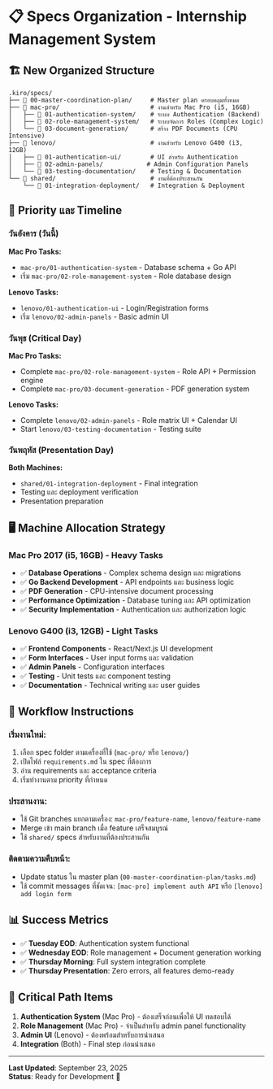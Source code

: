 # 📋 Specs Organization - Internship Management System

## 🏗️ **New Organized Structure**

```
.kiro/specs/
├── 📁 00-master-coordination-plan/     # Master plan ครอบคลุมทั้งหมด
├── 📁 mac-pro/                         # งานสำหรับ Mac Pro (i5, 16GB)
│   ├── 📁 01-authentication-system/    # ระบบ Authentication (Backend)
│   ├── 📁 02-role-management-system/   # ระบบจัดการ Roles (Complex Logic)
│   └── 📁 03-document-generation/      # สร้าง PDF Documents (CPU Intensive)
├── 📁 lenovo/                          # งานสำหรับ Lenovo G400 (i3, 12GB)
│   ├── 📁 01-authentication-ui/        # UI สำหรับ Authentication
│   ├── 📁 02-admin-panels/            # Admin Configuration Panels
│   └── 📁 03-testing-documentation/    # Testing & Documentation
└── 📁 shared/                          # งานที่ต้องประสานกัน
    └── 📁 01-integration-deployment/   # Integration & Deployment
```

## 🎯 **Priority และ Timeline**

### **วันอังคาร (วันนี้)**
**Mac Pro Tasks:**
- `mac-pro/01-authentication-system` - Database schema + Go API
- เริ่ม `mac-pro/02-role-management-system` - Role database design

**Lenovo Tasks:**
- `lenovo/01-authentication-ui` - Login/Registration forms
- เริ่ม `lenovo/02-admin-panels` - Basic admin UI

### **วันพุธ (Critical Day)**
**Mac Pro Tasks:**
- Complete `mac-pro/02-role-management-system` - Role API + Permission engine
- Complete `mac-pro/03-document-generation` - PDF generation system

**Lenovo Tasks:**
- Complete `lenovo/02-admin-panels` - Role matrix UI + Calendar UI
- Start `lenovo/03-testing-documentation` - Testing suite

### **วันพฤหัส (Presentation Day)**
**Both Machines:**
- `shared/01-integration-deployment` - Final integration
- Testing และ deployment verification
- Presentation preparation

## 🖥️ **Machine Allocation Strategy**

### **Mac Pro 2017 (i5, 16GB) - Heavy Tasks**
- ✅ **Database Operations** - Complex schema design และ migrations
- ✅ **Go Backend Development** - API endpoints และ business logic
- ✅ **PDF Generation** - CPU-intensive document processing
- ✅ **Performance Optimization** - Database tuning และ API optimization
- ✅ **Security Implementation** - Authentication และ authorization logic

### **Lenovo G400 (i3, 12GB) - Light Tasks**
- ✅ **Frontend Components** - React/Next.js UI development
- ✅ **Form Interfaces** - User input forms และ validation
- ✅ **Admin Panels** - Configuration interfaces
- ✅ **Testing** - Unit tests และ component testing
- ✅ **Documentation** - Technical writing และ user guides

## 🔄 **Workflow Instructions**

### **เริ่มงานใหม่:**
1. เลือก spec folder ตามเครื่องที่ใช้ (`mac-pro/` หรือ `lenovo/`)
2. เปิดไฟล์ `requirements.md` ใน spec ที่ต้องการ
3. อ่าน requirements และ acceptance criteria
4. เริ่มทำงานตาม priority ที่กำหนด

### **ประสานงาน:**
- ใช้ Git branches แยกตามเครื่อง: `mac-pro/feature-name`, `lenovo/feature-name`
- Merge เข้า main branch เมื่อ feature เสร็จสมบูรณ์
- ใช้ `shared/` specs สำหรับงานที่ต้องประสานกัน

### **ติดตามความคืบหน้า:**
- Update status ใน master plan (`00-master-coordination-plan/tasks.md`)
- ใช้ commit messages ที่ชัดเจน: `[mac-pro] implement auth API` หรือ `[lenovo] add login form`

## 📊 **Success Metrics**

- ✅ **Tuesday EOD**: Authentication system functional
- ✅ **Wednesday EOD**: Role management + Document generation working
- ✅ **Thursday Morning**: Full system integration complete
- ✅ **Thursday Presentation**: Zero errors, all features demo-ready

## 🚨 **Critical Path Items**

1. **Authentication System** (Mac Pro) - ต้องเสร็จก่อนเพื่อให้ UI ทดสอบได้
2. **Role Management** (Mac Pro) - จำเป็นสำหรับ admin panel functionality
3. **Admin UI** (Lenovo) - ต้องพร้อมสำหรับการนำเสนอ
4. **Integration** (Both) - Final step ก่อนนำเสนอ

---

**Last Updated**: September 23, 2025  
**Status**: Ready for Development 🚀
